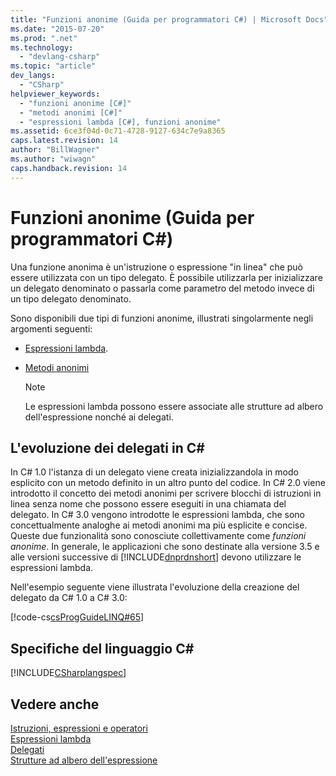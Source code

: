 ```yaml
---
title: "Funzioni anonime (Guida per programmatori C#) | Microsoft Docs"
ms.date: "2015-07-20"
ms.prod: ".net"
ms.technology: 
  - "devlang-csharp"
ms.topic: "article"
dev_langs: 
  - "CSharp"
helpviewer_keywords: 
  - "funzioni anonime [C#]"
  - "metodi anonimi [C#]"
  - "espressioni lambda [C#], funzioni anonime"
ms.assetid: 6ce3f04d-0c71-4728-9127-634c7e9a8365
caps.latest.revision: 14
author: "BillWagner"
ms.author: "wiwagn"
caps.handback.revision: 14
---
```

# Funzioni anonime (Guida per programmatori C#)
Una funzione anonima è un'istruzione o espressione "in linea" che può essere utilizzata con un tipo delegato.  È possibile utilizzarla per inizializzare un delegato denominato o passarla come parametro del metodo invece di un tipo delegato denominato.  
  
 Sono disponibili due tipi di funzioni anonime, illustrati singolarmente negli argomenti seguenti:  
  
-   [Espressioni lambda](../../../csharp/programming-guide/statements-expressions-operators/lambda-expressions.md).  
  
-   [Metodi anonimi](../../../csharp/programming-guide/statements-expressions-operators/anonymous-methods.md)  
  
    > [!NOTE]
    >  Le espressioni lambda possono essere associate alle strutture ad albero dell'espressione nonché ai delegati.  
  
## L'evoluzione dei delegati in C\#  
 In C\# 1.0 l'istanza di un delegato viene creata inizializzandola in modo esplicito con un metodo definito in un altro punto del codice.  In C\# 2.0 viene introdotto il concetto dei metodi anonimi per scrivere blocchi di istruzioni in linea senza nome che possono essere eseguiti in una chiamata del delegato.  In C\# 3.0 vengono introdotte le espressioni lambda, che sono concettualmente analoghe ai metodi anonimi ma più esplicite e concise.  Queste due funzionalità sono conosciute collettivamente come *funzioni anonime*.  In generale, le applicazioni che sono destinate alla versione 3.5 e alle versioni successive di [!INCLUDE[dnprdnshort](../../../csharp/getting-started/includes/dnprdnshort-md.md)] devono utilizzare le espressioni lambda.  
  
 Nell'esempio seguente viene illustrata l'evoluzione della creazione del delegato da C\# 1.0 a C\# 3.0:  
  
 [!code-cs[csProgGuideLINQ#65](../../../csharp/programming-guide/arrays/codesnippet/CSharp/anonymous-functions_1.cs)]  
  
## Specifiche del linguaggio C\#  
 [!INCLUDE[CSharplangspec](../../../csharp/language-reference/keywords/includes/csharplangspec-md.md)]  
  
## Vedere anche  
 [Istruzioni, espressioni e operatori](../../../csharp/programming-guide/statements-expressions-operators/index.md)   
 [Espressioni lambda](../../../csharp/programming-guide/statements-expressions-operators/lambda-expressions.md)   
 [Delegati](../../../csharp/programming-guide/delegates/index.md)   
 [Strutture ad albero dell'espressione](../Topic/Expression%20Trees%20\(C%23%20and%20Visual%20Basic\).md)